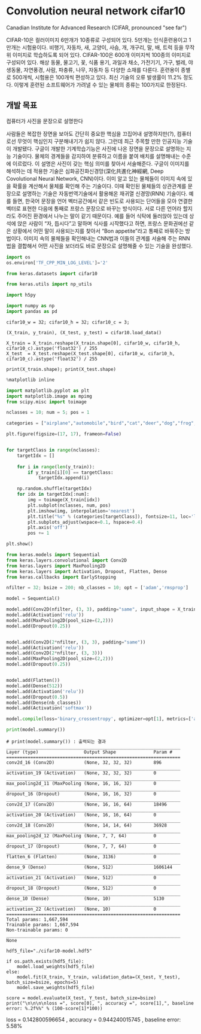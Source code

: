 # Convolution neural network cifar10
Canadian Institute for Advanced Research (CIFAR, pronounced "see far")

CIFAR-10은 컬러이미지 6만개가 10종류로 구성되어 있다. 5만개는 인식훈련용이고 1만개는 시험용이다. 비행기, 자동차, 새, 고양이, 사슴, 개, 개구리, 말, 배, 트럭 등을 무작위 이미지로 학습하도록 되어 있다. CIFAR-100은 600개 이미지씩 100종의 이미지로 구성되어 있다. 해상 동물, 물고기, 꽃, 식품 용기, 과일과 채소, 가전기기, 가구, 벌레, 야생동물, 자연풍경, 사람, 파충류, 나무, 자동차 등 다양한 소재를 다룬다. 훈련용이 종별로 500개씩, 시험용은 100개씩 편성하고 있다. 최신 기술의 오류 발생률이 11.2% 정도다. 이렇게 훈련된 소프트웨어가 가려낼 수 있는 물체의 종류는 100가지로 한정된다. 

## 개발 목표
컴퓨터가 사진을 문장으로 설명한다


사람들은 복잡한 장면을 보아도 간단히 중요한 핵심을 끄집어내 설명하지만(?), 컴퓨터로선 무엇이 핵심인지 구분해내기가 쉽지 않다. 그런데 최근 주목할 만한 인공지능 기술이 개발됐다. 구글이 개발한 기계학습기능은 사진에 나온 장면을 문장으로 설명하는 지능 기술이다. 물체의 경계들을 감지하여 분류하고 이름을 붙여 배치를 설명해내는 수준에 이르렀다. 이 설명은 사진이 갖는 핵심 의미를 찾아서 서술해준다. 구글이 이미지를 해석하는 데 적용한 기술은 심화공진화신경망(深化共進化神經網, Deep Covolutional Neural Network, CNN)이다. 이미 알고 있는 물체들이 이미지 속에 있을 확률을 계산해서 물체를 확인해 주는 기술이다. 이때 확인된 물체들의 상관관계를 문장으로 설명하는 기술은 자동번역기술에서 활용해온 재귀열 신경망(RNN) 기술이다. 예를 들면, 한국어 문장을 언어 벡터공간에서 같은 빈도로 사용되는 단어들을 모아 연결한 벡터로 표현한 다음에 통째로 프랑스 문장으로 바꾸는 방식이다. 서로 다른 언어라 할지라도 주어진 환경에서 나누는 말이 같기 때문이다. 예를 들어 식탁에 둘러앉아 있는데 상석에 앉은 사람이 “자, 듭시다”고 말하며 식사를 시작했다고 하면, 프랑스 문화권에선 같은 상황에서 어떤 말이 사용되는지를 찾아서 “Bon appetite”라고 통째로 바꿔주는 방법이다. 이미지 속의 물체들을 확인해내는 CNN법과 이들의 관계를 서술해 주는 RNN법을 결합해서 어떤 사진을 보더라도 바로 문장으로 설명해줄 수 있는 기술을 완성했다.



```python
import os
os.environ['TF_CPP_MIN_LOG_LEVEL']='2'

from keras.datasets import cifar10

from keras.utils import np_utils

import h5py

import numpy as np
import pandas as pd
```

```
cifar10_w = 32; cifar10_h = 32; cifar10_c = 3; 

(X_train, y_train), (X_test, y_test) = cifar10.load_data()

X_train = X_train.reshape(X_train.shape[0], cifar10_w, cifar10_h, cifar10_c).astype('float32') / 255
X_test  = X_test.reshape(X_test.shape[0], cifar10_w, cifar10_h, cifar10_c).astype('float32') / 255

print(X_train.shape); print(X_test.shape)
```

```python
%matplotlib inline

import matplotlib.pyplot as plt
import matplotlib.image as mpimg
from scipy.misc import toimage

nclasses = 10; num = 5; pos = 1

categories = ["airplane","automobile","bird","cat","deer","dog","frog","horse","ship","truck"]

plt.figure(figsize=(17, 17), frameon=False)


for targetClass in range(nclasses):
    targetIdx = []
   
    for i in range(len(y_train)):
        if y_train[i][0] == targetClass:
            targetIdx.append(i)

    np.random.shuffle(targetIdx)
    for idx in targetIdx[:num]:
        img = toimage(X_train[idx])
        plt.subplot(nclasses, num, pos)
        plt.imshow(img, interpolation='nearest')
        plt.title("%s" % (categories[targetClass]), fontsize=11, loc='left')
        plt.subplots_adjust(wspace=0.1, hspace=0.4)  
        plt.axis('off')
        pos += 1

plt.show()
```

```python
from keras.models import Sequential
from keras.layers.convolutional import Conv2D
from keras.layers import MaxPooling2D
from keras.layers import Activation, Dropout, Flatten, Dense
from keras.callbacks import EarlyStopping

nfilter = 32; bsize = 200; nb_classes = 10; opt = ['adam','rmsprop']

model = Sequential()

model.add(Conv2D(nfilter, (3, 3), padding="same", input_shape = X_train.shape[1:]))
model.add(Activation('relu'))
model.add(MaxPooling2D(pool_size=(2,2)))
model.add(Dropout(0.25))


model.add(Conv2D(2*nfilter, (3, 3), padding="same"))
model.add(Activation('relu'))
model.add(Conv2D(2*nfilter, (3, 3)))
model.add(MaxPooling2D(pool_size=(2,2)))
model.add(Dropout(0.25))


model.add(Flatten())
model.add(Dense(512))
model.add(Activation('relu'))
model.add(Dropout(0.5))
model.add(Dense(nb_classes))
model.add(Activation('softmax'))

model.compile(loss='binary_crossentropy', optimizer=opt[1], metrics=['accuracy'])

print(model.summary())
```

```
# print(model.summary()) : 출력되는 결과
_________________________________________________________________
Layer (type)                 Output Shape              Param #   
=================================================================
conv2d_16 (Conv2D)           (None, 32, 32, 32)        896       
_________________________________________________________________
activation_19 (Activation)   (None, 32, 32, 32)        0         
_________________________________________________________________
max_pooling2d_11 (MaxPooling (None, 16, 16, 32)        0         
_________________________________________________________________
dropout_16 (Dropout)         (None, 16, 16, 32)        0         
_________________________________________________________________
conv2d_17 (Conv2D)           (None, 16, 16, 64)        18496     
_________________________________________________________________
activation_20 (Activation)   (None, 16, 16, 64)        0         
_________________________________________________________________
conv2d_18 (Conv2D)           (None, 14, 14, 64)        36928     
_________________________________________________________________
max_pooling2d_12 (MaxPooling (None, 7, 7, 64)          0         
_________________________________________________________________
dropout_17 (Dropout)         (None, 7, 7, 64)          0         
_________________________________________________________________
flatten_6 (Flatten)          (None, 3136)              0         
_________________________________________________________________
dense_9 (Dense)              (None, 512)               1606144   
_________________________________________________________________
activation_21 (Activation)   (None, 512)               0         
_________________________________________________________________
dropout_18 (Dropout)         (None, 512)               0         
_________________________________________________________________
dense_10 (Dense)             (None, 10)                5130      
_________________________________________________________________
activation_22 (Activation)   (None, 10)                0         
=================================================================
Total params: 1,667,594
Trainable params: 1,667,594
Non-trainable params: 0
_________________________________________________________________
None
```

```
hdf5_file="./cifar10-model.hdf5"

if os.path.exists(hdf5_file):
    model.load_weights(hdf5_file)
else:
    model.fit(X_train, Y_train, validation_data=(X_test, Y_test), batch_size=bsize, epochs=5)
    model.save_weights(hdf5_file)
```

```
score = model.evaluate(X_test, Y_test, batch_size=bsize)
print("\n\n\n\nloss =", score[0], ", accuracy =", score[1],", baseline error: %.2f%%" % (100-score[1]*100))
```

loss = 0.142800596654 , accuracy = 0.944240015745 , baseline error: 5.58%

